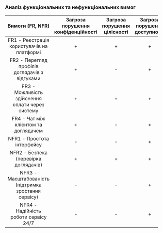 ### Аналіз функціональних та нефункціональних вимог
| Вимоги (FR, NFR) | Загроза порушення конфіденційності | Загроза порушення цілісності | Загроза порушення доступності |
|:----------:|:----------:|:----------:|:----------:|
|FR1 - Реєстрація користувачів на платформі|+|+|+|
|FR2 - Перегляд профілів доглядачів з відгуками|+|-|+|
|FR3 - Можливість здійснення оплати через систему|+|+|+|
|FR4 - Чат між клієнтом та доглядачем|+|-|+|
|NFR1 - Простота інтерфейсу|-|-|+|
|NFR2 - Безпека (перевірка доглядачів)|+|+|+|
|NFR3 - Масштабованість (підтримка зростання сервісу)|-|-|+|
|NFR4 - Надійність роботи сервісу 24/7|-|-|+|
